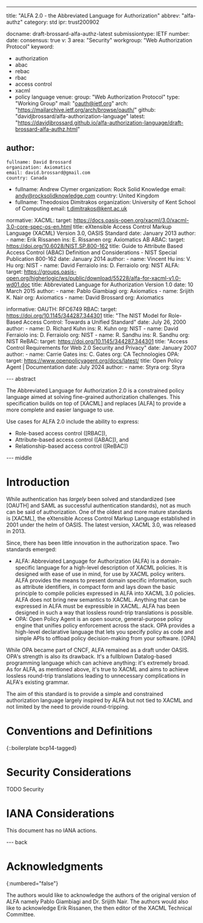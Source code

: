 ---
title: "ALFA 2.0 - the Abbreviated Language for Authorization"
abbrev: "alfa-authz"
category: std
ipr: trust200902

docname: draft-brossard-alfa-authz-latest
submissiontype: IETF
number:
date:
consensus: true
v: 3
area: "Security"
workgroup: "Web Authorization Protocol"
keyword:
 - authorization
 - abac
 - rebac
 - rbac
 - access control
 - xacml
 - policy language
venue:
  group: "Web Authorization Protocol"
  type: "Working Group"
  mail: "oauth@ietf.org"
  arch: "https://mailarchive.ietf.org/arch/browse/oauth/"
  github: "davidjbrossard/alfa-authorization-language"
  latest: "https://davidjbrossard.github.io/alfa-authorization-language/draft-brossard-alfa-authz.html"

author:
 -
    fullname: David Brossard
    organization: Axiomatics
    email: david.brossard@gmail.com
    country: Canada
 -
    fullname: Andrew Clymer
    organization: Rock Solid Knowledge
    email: andy@rocksolidknowledge.com
    country: United Kingdom
 -
    fullname: Theodosios Dimitrakos
    organization: University of Kent School of Computing
    email: t.dimitrakos@kent.ac.uk

normative:
  XACML:
    target: https://docs.oasis-open.org/xacml/3.0/xacml-3.0-core-spec-os-en.html
    title: eXtensible Access Control Markup Language (XACML) Version 3.0, OASIS Standard
    date: January 2013
    author:
    -
      name: Erik Rissanen
      ins: E. Rissanen
      org: Axiomatics AB
  ABAC:
    target: https://doi.org/10.6028/NIST.SP.800-162
    title: Guide to Attribute Based Access Control (ABAC) Definition and Considerations - NIST Special Publication 800-162
    date: January 2014
    author:
    -
      name: Vincent Hu
      ins: V. Hu
      org: NIST
    -
      name: David Ferraiolo
      ins: D. Ferraiolo
      org: NIST
  ALFA:
    target: https://groups.oasis-open.org/higherlogic/ws/public/download/55228/alfa-for-xacml-v1.0-wd01.doc
    title: Abbreviated Language for Authorization Version 1.0
    date: 10 March 2015
    author:
    -
      name: Pablo Giambiagi
      org: Axiomatics
    -
      name: Srijith K. Nair
      org: Axiomatics
    -
      name: David Brossard
      org: Axiomatics


informative:
  OAUTH: RFC6749
  RBAC:
    target: https://doi.org/10.1145/344287.344301
    title: "The NIST Model for Role-Based Access Control: Towards a Unified Standard"
    date: July 26, 2000
    author:
    -
      name: D. Richard Kuhn
      ins: R. Kuhn
      org: NIST
    -
      name: David Ferraiolo
      ins: D. Ferraiolo
      org: NIST
    -
      name: R. Sandhu
      ins: R. Sandhu
      org: NIST
  ReBAC:
    target: https://doi.org/10.1145/344287.344301
    title: "Access Control Requirements for Web 2.0 Security and Privacy"
    date: January 2007
    author:
    -
      name: Carrie Gates
      ins: C. Gates
      org: CA Technologies
  OPA:
    target: https://www.openpolicyagent.org/docs/latest/
    title: Open Policy Agent | Documentation
    date: July 2024
    author:
    -
      name: Styra
      org: Styra

--- abstract

The Abbreviated Language for Authorization 2.0 is a constrained policy language aimed at solving fine-grained
authorization challenges. This specification builds on top of [XACML] and replaces [ALFA] to provide a more complete
and easier language to use.

Use cases for ALFA 2.0 include the ability to express:
- Role-based access control ([RBAC]),
- Attribute-based access control ([ABAC]), and
- Relationship-based access control ([ReBAC])


--- middle

# Introduction

While authentication has _largely_ been solved and standardized (see [OAUTH] and SAML as successful authentication standards), not as much can be said of authorization. One of the oldest and more mature standards is [XACML], the eXtensible Access Control Markup Language established in 2001 under the helm of OASIS. The latest version, XACML 3.0, was released in 2013.

Since, there has been little innovation in the authorization space. Two standards emerged:

- ALFA: Abbreviated Language for Authorization (ALFA) is a domain-specific language for a high-level description of XACML policies. It is designed with ease of use in mind, for use by XACML policy writers. ALFA provides the means to present domain specific information, such as attribute identifiers, in compact form and lays down the basic principle to compile policies expressed in ALFA into XACML 3.0 policies. ALFA does not bring new semantics to XACML. Anything that can be expressed in ALFA must be expressible in XACML. ALFA has been designed in such a way that lossless round-trip translations is possible.
- OPA: Open Policy Agent is an open source, general-purpose policy engine that unifies policy enforcement across the stack. OPA provides a high-level declarative language that lets you specify policy as code and simple APIs to offload policy decision-making from your software. [OPA]

While OPA became part of CNCF, ALFA remained as a draft under OASIS. OPA's strength is also its drawback. It's a fullblown Datalog-based programming language which can achieve anything: it's extremely broad. As for ALFA, as mentioned above, it's true to XACML and aims to achieve lossless round-trip translations leading to unnecessary complications in ALFA's existing grammar.

The aim of this standard is to provide a simple and constrained authorization language largely inspired by ALFA but not tied to XACML and not limited by the need to provide round-tripping.


# Conventions and Definitions

{::boilerplate bcp14-tagged}


# Security Considerations

TODO Security


# IANA Considerations

This document has no IANA actions.


--- back

# Acknowledgments
{:numbered="false"}

The authors would like to acknowledge the authors of the original version of ALFA namely Pablo Giambiagi and Dr. Srijith Nair. The authors would also like to acknowledge Erik Rissanen, the then editor of the XACML Technical Committee.
